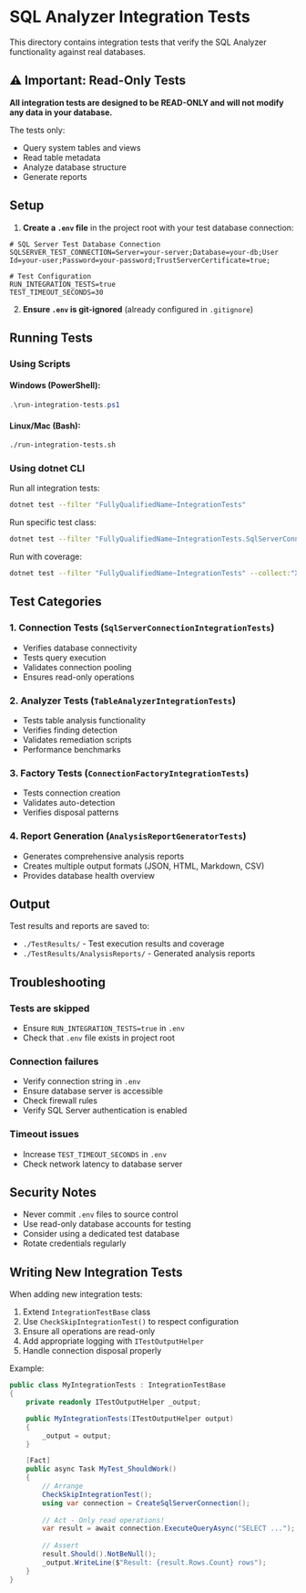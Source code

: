 # SQL Analyzer Integration Tests

This directory contains integration tests that verify the SQL Analyzer functionality against real databases.

## ⚠️ Important: Read-Only Tests

**All integration tests are designed to be READ-ONLY and will not modify any data in your database.**

The tests only:
- Query system tables and views
- Read table metadata
- Analyze database structure
- Generate reports

## Setup

1. **Create a `.env` file** in the project root with your test database connection:

```env
# SQL Server Test Database Connection
SQLSERVER_TEST_CONNECTION=Server=your-server;Database=your-db;User Id=your-user;Password=your-password;TrustServerCertificate=true;

# Test Configuration
RUN_INTEGRATION_TESTS=true
TEST_TIMEOUT_SECONDS=30
```

2. **Ensure `.env` is git-ignored** (already configured in `.gitignore`)

## Running Tests

### Using Scripts

#### Windows (PowerShell):
```powershell
.\run-integration-tests.ps1
```

#### Linux/Mac (Bash):
```bash
./run-integration-tests.sh
```

### Using dotnet CLI

Run all integration tests:
```bash
dotnet test --filter "FullyQualifiedName~IntegrationTests"
```

Run specific test class:
```bash
dotnet test --filter "FullyQualifiedName~IntegrationTests.SqlServerConnectionIntegrationTests"
```

Run with coverage:
```bash
dotnet test --filter "FullyQualifiedName~IntegrationTests" --collect:"XPlat Code Coverage"
```

## Test Categories

### 1. Connection Tests (`SqlServerConnectionIntegrationTests`)
- Verifies database connectivity
- Tests query execution
- Validates connection pooling
- Ensures read-only operations

### 2. Analyzer Tests (`TableAnalyzerIntegrationTests`)
- Tests table analysis functionality
- Verifies finding detection
- Validates remediation scripts
- Performance benchmarks

### 3. Factory Tests (`ConnectionFactoryIntegrationTests`)
- Tests connection creation
- Validates auto-detection
- Verifies disposal patterns

### 4. Report Generation (`AnalysisReportGeneratorTests`)
- Generates comprehensive analysis reports
- Creates multiple output formats (JSON, HTML, Markdown, CSV)
- Provides database health overview

## Output

Test results and reports are saved to:
- `./TestResults/` - Test execution results and coverage
- `./TestResults/AnalysisReports/` - Generated analysis reports

## Troubleshooting

### Tests are skipped
- Ensure `RUN_INTEGRATION_TESTS=true` in `.env`
- Check that `.env` file exists in project root

### Connection failures
- Verify connection string in `.env`
- Ensure database server is accessible
- Check firewall rules
- Verify SQL Server authentication is enabled

### Timeout issues
- Increase `TEST_TIMEOUT_SECONDS` in `.env`
- Check network latency to database server

## Security Notes

- Never commit `.env` files to source control
- Use read-only database accounts for testing
- Consider using a dedicated test database
- Rotate credentials regularly

## Writing New Integration Tests

When adding new integration tests:

1. Extend `IntegrationTestBase` class
2. Use `CheckSkipIntegrationTest()` to respect configuration
3. Ensure all operations are read-only
4. Add appropriate logging with `ITestOutputHelper`
5. Handle connection disposal properly

Example:
```csharp
public class MyIntegrationTests : IntegrationTestBase
{
    private readonly ITestOutputHelper _output;

    public MyIntegrationTests(ITestOutputHelper output)
    {
        _output = output;
    }

    [Fact]
    public async Task MyTest_ShouldWork()
    {
        // Arrange
        CheckSkipIntegrationTest();
        using var connection = CreateSqlServerConnection();
        
        // Act - Only read operations!
        var result = await connection.ExecuteQueryAsync("SELECT ...");
        
        // Assert
        result.Should().NotBeNull();
        _output.WriteLine($"Result: {result.Rows.Count} rows");
    }
}
```